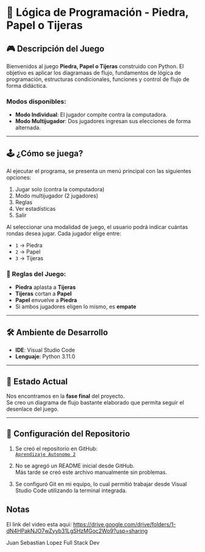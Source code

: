# 🧠 Lógica de Programación - Piedra, Papel o Tijeras

## 🎮 Descripción del Juego

Bienvenidos al juego **Piedra, Papel o Tijeras** construido con  Python. El objetivo es aplicar los diagramaas de flujo, fundamentos de lógica de programación, estructuras condicionales, funciones y control de flujo de forma didáctica.

### Modos disponibles:
- **Modo Individual**: El jugador compite contra la computadora.
- **Modo Multijugador**: Dos jugadores ingresan sus elecciones de forma alternada.


---

## 🕹️ ¿Cómo se juega?

Al ejecutar el programa, se presenta un menú principal con las siguientes opciones:

1. Jugar solo (contra la computadora)
2. Modo multijugador (2 jugadores)
3. Reglas
4. Ver estadísticas
5. Salir

Al seleccionar una modalidad de juego, el usuario podrá indicar cuántas rondas desea jugar. Cada jugador elige entre:

- `1` → Piedra  
- `2` → Papel  
- `3` → Tijeras  

### 🧾 Reglas del Juego:
- **Piedra** aplasta a **Tijeras**
- **Tijeras** cortan a **Papel**
- **Papel** envuelve a **Piedra**
- Si ambos jugadores eligen lo mismo, es **empate**

---

## 🛠️ Ambiente de Desarrollo

- **IDE**: Visual Studio Code  
- **Lenguaje**: Python 3.11.0  
---

## 🚀 Estado Actual

Nos encontramos en la **fase final** del proyecto.  
Se creo un diagrama de flujo bastante elaborado que permita seguir el desenlace del juego.

---

## 🔧 Configuración del Repositorio

1. Se creó el repositorio en GitHub:  
   [`Aprendizaje Autonomo 2`](https://github.com/jsebast1an/piedraPapelTijeraPy)

2. No se agregó un README inicial desde GitHub.  
   Más tarde se creó este archivo manualmente sin problemas.

3. Se configuró Git en mi equipo, lo cual permitió trabajar desde Visual Studio Code utilizando la terminal integrada.

## Notas

El link del video esta aqui: https://drive.google.com/drive/folders/1-dN4HPakNJO7wZyyb31LgSHzMGoc2Wo9?usp=sharing

Juan Sebastian Lopez
Full Stack Dev